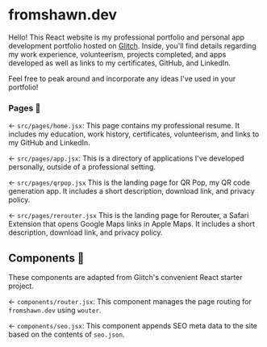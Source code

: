# fromshawn.dev

Hello! This React website is my professional portfolio and personal app development portfolio hosted on [Glitch](https://glitch.com/). Inside, you'll find details regarding my work experience, volunteerism, projects completed, and apps developed as well as links to my certificates, GitHub, and LinkedIn.

Feel free to peak around and incorporate any ideas I've used in your portfolio!

### Pages 📃

← `src/pages/home.jsx`: This page contains my professional resume. It includes my education, work history, certificates, volunteerism, and links to my GitHub and LinkedIn.

← `src/pages/app.jsx`: This is a directory of applications I've developed personally, outside of a professional setting.

← `src/pages/qrpop.jsx` This is the landing page for QR Pop, my QR code generation app. It includes a short description, download link, and privacy policy.

← `src/pages/rerouter.jsx` This is the landing page for Rerouter, a Safari Extension that opens Google Maps links in Apple Maps. It includes a short description, download link, and privacy policy.

## Components 🧱

These components are adapted from Glitch's convenient React starter project.

← `components/router.jsx`: This component manages the page routing for `fromshawn.dev` using `wouter`.

← `components/seo.jsx`: This component appends SEO meta data to the site based on the contents of `seo.json`.
